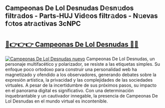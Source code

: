 ## Campeonas De Lol Desnudas D𝚎sn𝚞dos filtr𝚊dos - Parts-HUJ Vid𝚎os filtr𝚊dos - N𝚞evas f𝚘tos atr𝚊ctivas 3cNPC

# <h2><a href="http://mbc50y.tromn.icu/?c=Campeonas+De+Lol+Desnudas">🔗👉👉👉 Campeonas De Lol Desnudas 🔗🔗</a></h2>

[![Campeonas De Lol Desnudas nuevo](https://i.imgur.com/pEAQMta.gif)](http://mbc50y.tromn.icu/?c=Campeonas+De+Lol+Desnudas)
Campeonas De Lol Desnudas, un personaje multifacético y polarizador, se resiste a las etiquetas simples. Su enfoque poco ortodoxo para construir una personalidad web ha magnetizado y ofendido a los observadores, generando debates sobre la expresión artística, la privacidad y las complejidades de las sociedades virtuales. A pesar de la incertidumbre de sus próximos pasos, su impacto en el panorama digital es significativo. Con una determinación inquebrantable y un cautivador innegable, la presencia de Campeonas De Lol Desnudas en el mundo virtual es incontenible.
